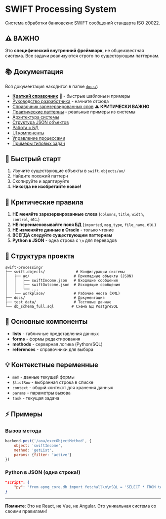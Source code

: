 # SWIFT Processing System

Система обработки банковских SWIFT сообщений стандарта ISO 20022.

## ⚠️ ВАЖНО

Это **специфический внутренний фреймворк**, не общеизвестная система. Все задачи реализуются строго по существующим паттернам.

## 📚 Документация

Вся документация находится в папке [`docs/`](./docs/):

- [**Краткий справочник**](./docs/QUICK_REFERENCE.md) 🚀 - быстрые шаблоны и примеры
- [Руководство разработчика](./docs/SWIFT_DEVELOPER_GUIDE.md) - начните отсюда
- [Справочник зарезервированных слов](./docs/RESERVED_WORDS_REFERENCE.md) ⚠️ **КРИТИЧЕСКИ ВАЖНО**
- [Практические паттерны](./docs/PRACTICAL_PATTERNS.md) - реальные примеры из системы
- [Архитектура системы](./docs/SWIFT_PROCESSING_ARCHITECTURE.md)
- [Структура JSON объектов](./docs/JSON_STRUCTURE_GUIDE.md)
- [Работа с БД](./docs/DATABASE_PATTERNS.md)
- [UI компоненты](./docs/UI_COMPONENTS_GUIDE.md)
- [Управление процессами](./docs/PROCESS_MANAGEMENT_GUIDE.md)
- [Примеры типовых задач](./docs/COMMON_TASKS_EXAMPLES.md)

## 🚀 Быстрый старт

1. Изучите существующие объекты в `swift.objects/ao/`
2. Найдите похожий паттерн
3. Скопируйте и адаптируйте
4. **Никогда не изобретайте новое!**

## 🔴 Критические правила

1. **НЕ меняйте зарезервированные слова** (`columns`, `title`, `width`, `control`, etc.)
2. **НЕ переименовывайте поля БД** (`imported`, `msg_type`, `file_name`, etc.)
3. **НЕ изменяйте данные в Oracle** - только чтение
4. **ВСЕГДА следуйте существующим паттернам**
5. **Python в JSON** - одна строка с `\n` для переводов

## 📁 Структура проекта

```
swift-processing/
├── swift.objects/              # Конфигурации системы
│   ├── ao/                    # Прикладные объекты (JSON)
│   │   ├── swiftIncome.json   # Входящие сообщения
│   │   ├── swiftOutcome.json  # Исходящие сообщения
│   │   └── ...
│   └── workplace/             # Рабочие места (XML)
├── docs/                      # Документация
├── test_data/                 # Тестовые данные
└── db_schema_full.sql        # Схема БД PostgreSQL
```

## 🔧 Основные компоненты

- **lists** - табличные представления данных
- **forms** - формы редактирования
- **methods** - серверная логика (Python/SQL)
- **references** - справочники для выбора

## 💡 Контекстные переменные

- `mem` - данные текущей формы
- `$listRow` - выбранная строка в списке
- `context` - общий контекст для хранения данных
- `params` - параметры вызова
- `task` - текущая задача

## ⚡ Примеры

### Вызов метода
```javascript
backend.post('/aoa/execObjectMethod', {
    object: 'swiftIncome',
    method: 'getList',
    params: {filter: 'active'}
})
```

### Python в JSON (одна строка!)
```json
"script": {
    "py": "from apng_core.db import fetchall\n\nSQL = 'SELECT * FROM table'\nwith initDbSession(database='default').cursor() as c:\n    c.execute(SQL)\n    data = fetchall(c)"
}
```

---

**Помните**: Это не React, не Vue, не Angular. Это уникальная система со своими правилами!
